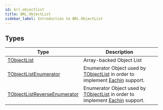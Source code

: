 ```yaml
---
id: brl.objectlist
title: BRL.ObjectList
sidebar_label: Introduction to BRL.ObjectList
---
```



## Types
| Type | Description |
|---|---|
| [TObjectList](../../brl/brl.objectlist/tobjectlist) | Array-backed Object List |
| [TObjectListEnumerator](../../brl/brl.objectlist/tobjectlistenumerator) | Enumerator Object used by [TObjectList](../../brl/brl.objectlist/tobjectlist) in order to implement [Eachin](../../brl/brl.blitz/#eachin) support. |
| [TObjectListReverseEnumerator](../../brl/brl.objectlist/tobjectlistreverseenumerator) | Enumerator Object used by [TObjectList](../../brl/brl.objectlist/tobjectlist) in order to implement [Eachin](../../brl/brl.blitz/#eachin) support. |

